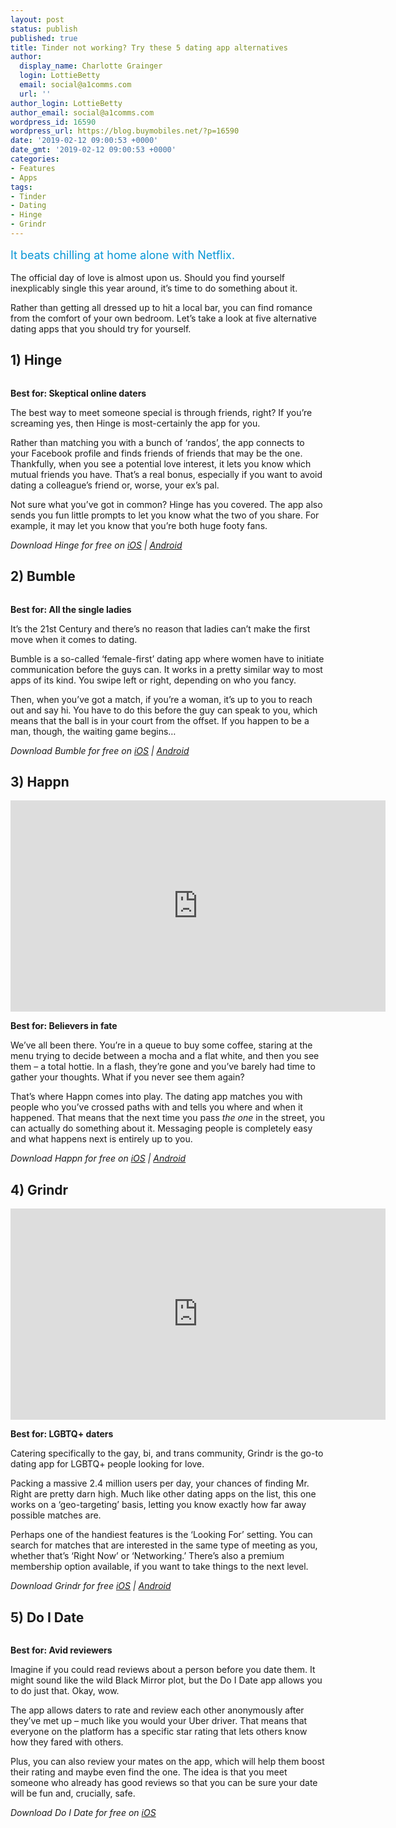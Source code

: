 ```yaml
---
layout: post
status: publish
published: true
title: Tinder not working? Try these 5 dating app alternatives
author:
  display_name: Charlotte Grainger
  login: LottieBetty
  email: social@a1comms.com
  url: ''
author_login: LottieBetty
author_email: social@a1comms.com
wordpress_id: 16590
wordpress_url: https://blog.buymobiles.net/?p=16590
date: '2019-02-12 09:00:53 +0000'
date_gmt: '2019-02-12 09:00:53 +0000'
categories:
- Features
- Apps
tags:
- Tinder
- Dating
- Hinge
- Grindr
---
```

<p><span class="postStandFirst" style="color: #0896d5; line-height: 26px; font-size: 18px;">It beats chilling at home alone with Netflix.</span></p>
<p>The official day of love is almost upon us. Should you find yourself inexplicably single this year around, it&rsquo;s time to do something about it.</p>
<p>Rather than getting all dressed up to hit a local bar, you can find romance from the comfort of your own bedroom. Let&rsquo;s take a look at five alternative dating apps that you should try for yourself.</p>
<h2>1) Hinge</h2>
<p><img class="aligncenter size-full wp-image-20119" src="https://lh3.googleusercontent.com/iqci99SF7Ei3MyAU5KgzFG1IzFn0-jdn0vhOj2U9lD8mRyDr-ibeRmTp3L4cmZrMoakWRhwWOx7d0OyFj8BDKaUfcQ=s0" alt="" /></p>
<p><strong>Best for: Skeptical online daters&nbsp;</strong></p>
<p>The best way to meet someone special is through friends, right? If you&rsquo;re screaming yes, then Hinge is most-certainly the app for you.</p>
<p>Rather than matching you with a bunch of &lsquo;randos&rsquo;, the app connects to your Facebook profile and finds friends of friends that may be the one. Thankfully, when you see a potential love interest, it lets you know which mutual friends you have. That&rsquo;s a real bonus, especially if you want to avoid dating a colleague&rsquo;s friend or, worse, your ex&rsquo;s pal.</p>
<p>Not sure what you&rsquo;ve got in common? Hinge has you covered. The app also sends you fun little prompts to let you know what the two of you share. For example, it may let you know that you&rsquo;re both huge footy fans.</p>
<p><em>Download Hinge for free on <a href="https://itunes.apple.com/gb/app/hinge/id595287172?mt=8" target="_blank" rel="noopener">iOS</a>&nbsp;| <a href="https://play.google.com/store/apps/details?id=co.hinge.app" target="_blank" rel="noopener">Android</a></em></p>
<h2>2) Bumble</h2>
<p><img class="aligncenter size-full wp-image-16594" src="https://lh3.googleusercontent.com/nd8od5xKKU_K-HjYgqKVzX461vTvh5a9NmqIOm3ciyBuy8JLS4PHtlorzQ0zpw8PtlpXySp9oxuom4-2kuSQRtPrLQ=s0" alt="" /></p>
<p><strong>Best for: All the single ladies</strong></p>
<p>It&rsquo;s the 21st Century and there&rsquo;s no reason that ladies can&rsquo;t make the first move when it comes to dating.</p>
<p>Bumble is a so-called &lsquo;female-first&rsquo; dating app where women have to initiate communication before the guys can. It works in a pretty similar way to most apps of its kind. You swipe left or right, depending on who you fancy.</p>
<p>Then, when you&rsquo;ve got a match, if you&rsquo;re a woman, it&rsquo;s up to you to reach out and say hi. You have to do this before the guy can speak to you, which means that the ball is in your court from the offset. If you happen to be a man, though, the waiting game begins&hellip;</p>
<p><em>Download Bumble for free on <a href="https://itunes.apple.com/us/app/bumble-meet-new-people/id930441707?mt=8" target="_blank" rel="noopener">iOS</a> | <a href="https://play.google.com/store/apps/details?id=com.bumble.app&amp;hl=en_GB" target="_blank" rel="noopener">Android</a></em></p>
<h2>3) Happn</h2>
<p><iframe src="https://www.youtube.com/embed/ZH6ZnofSJS0" width="600" height="338" frameborder="0" allowfullscreen="allowfullscreen"><span data-mce-type="bookmark" style="display: inline-block; width: 0px; overflow: hidden; line-height: 0;" class="mce_SELRES_start">﻿</span></iframe></p>
<p><strong>Best for: Believers in fate</strong></p>
<p>We&rsquo;ve all been there. You&rsquo;re in a queue to buy some coffee, staring at the menu trying to decide between a mocha and a flat white, and then you see them &ndash; a total hottie. In a flash, they&rsquo;re gone and you&rsquo;ve barely had time to gather your thoughts. What if you never see them again?</p>
<p>That&rsquo;s where Happn comes into play. The dating app matches you with people who you&rsquo;ve crossed paths with and tells you where and when it happened. That means that the next time you pass <em>the one</em> in the street, you can actually do something about it. Messaging people is completely easy and what happens next is entirely up to you.</p>
<p><em>Download Happn for free on <a href="https://itunes.apple.com/us/app/happn-dating-app/id489185828?mt=8" target="_blank" rel="noopener">iOS</a> | <a href="https://play.google.com/store/apps/details?id=com.ftw_and_co.happn&amp;hl=en_GB" target="_blank" rel="noopener">Android</a></em></p>
<h2>4) Grindr</h2>
<p><iframe src="https://www.youtube.com/embed/3XaSHAnxA9E" width="600" height="338" frameborder="0" allowfullscreen="allowfullscreen"><span data-mce-type="bookmark" style="display: inline-block; width: 0px; overflow: hidden; line-height: 0;" class="mce_SELRES_start">﻿</span></iframe></p>
<p><strong>Best for: LGBTQ+ daters</strong></p>
<p>Catering specifically to the gay, bi, and trans community, Grindr is the go-to dating app for LGBTQ+ people looking for love.</p>
<p>Packing a massive 2.4 million users per day, your chances of finding Mr. Right are pretty darn high. Much like other dating apps on the list, this one works on a &lsquo;geo-targeting&rsquo; basis, letting you know exactly how far away possible matches are.</p>
<p>Perhaps one of the handiest features is the &lsquo;Looking For&rsquo; setting. You can search for matches that are interested in the same type of meeting as you, whether that&rsquo;s &lsquo;Right Now&rsquo; or &lsquo;Networking.&rsquo; There&rsquo;s also a premium membership option available, if you want to take things to the next level.</p>
<p><em>Download Grindr for free <a href="https://itunes.apple.com/US/app/id319881193?mt=8" target="_blank" rel="noopener">iOS</a> | <a href="https://play.google.com/store/apps/details?id=com.grindrapp.android" target="_blank" rel="noopener">Android</a></em></p>
<h2>5) Do I Date</h2>
<p><img class="aligncenter size-full wp-image-20121" src="https://lh3.googleusercontent.com/727m7T8YLflILmbVjzJyQFc-WxuMPBDc60nJ0p8k1GddRBiADLClbuQoPXXGptbFzRAohuzKmGBMhHNaw3wcUpQ=s0" alt="" /></p>
<p><strong>Best for: Avid reviewers</strong></p>
<p>Imagine if you could read reviews about a person before you date them. It might sound like the wild Black Mirror plot, but the Do I Date app allows you to do just that. Okay, wow.</p>
<p>The app allows daters to rate and review each other anonymously after they&rsquo;ve met up &ndash; much like you would your Uber driver. That means that everyone on the platform has a specific star rating that lets others know how they fared with others.</p>
<p>Plus, you can also review your mates on the app, which will help them boost their rating and maybe even find the one. The idea is that you meet someone who already has good reviews so that you can be sure your date will be fun and, crucially, safe.</p>
<p><em>Download Do I Date for free on <a href="https://itunes.apple.com/gb/app/do-i-date-dating-reviews/id1261338308?ls=1&amp;mt=8" target="_blank" rel="noopener">iOS</a></em></p>
